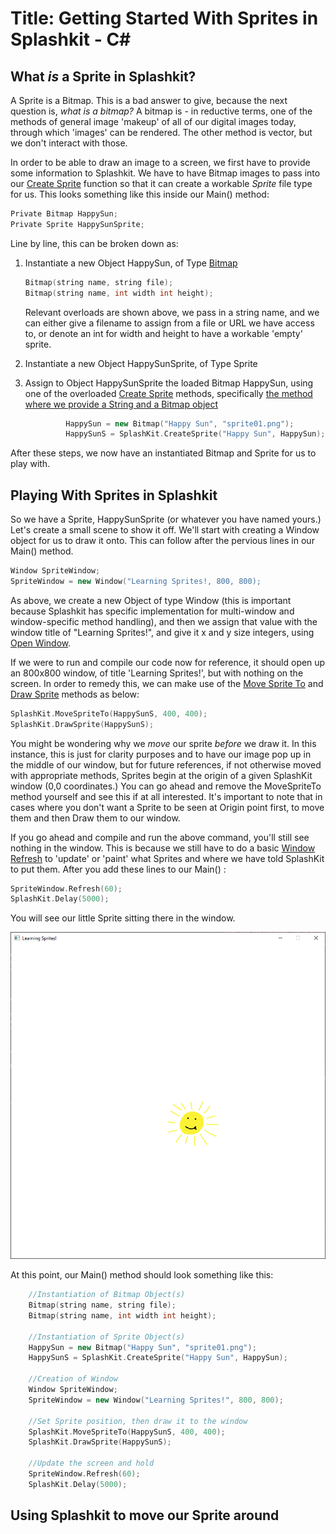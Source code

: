 # Title: Getting Started With Sprites in Splashkit - C#

## What _is_ a Sprite in Splashkit?

A Sprite is a Bitmap. This is a bad answer to give, because the next question is, _what is a
bitmap?_ A bitmap is - in reductive terms, one of the methods of general image 'makeup' of all of
our digital images today, through which 'images' can be rendered. The other method is vector, but we
don't interact with those.

In order to be able to draw an image to a screen, we first have to provide some information to
Splashkit. We have to have Bitmap images to pass into our
[Create Sprite](https://splashkit.io/api/sprites/#create-sprite) function so that it can create a
workable _Sprite_ file type for us. This looks something like this inside our Main() method:

```c++
Private Bitmap HappySun;
Private Sprite HappySunSprite;
```

Line by line, this can be broken down as:

1. Instantiate a new Object HappySun, of Type [Bitmap](https://splashkit.io/api/types/#bitmap)

   ```c++
   Bitmap(string name, string file);
   Bitmap(string name, int width int height);
   ```

   Relevant overloads are shown above, we pass in a string name, and we can either give a filename
   to assign from a file or URL we have access to, or denote an int for width and height to have a
   workable 'empty' sprite.

1. Instantiate a new Object HappySunSprite, of Type Sprite

1. Assign to Object HappySunSprite the loaded Bitmap HappySun, using one of the overloaded
   [Create Sprite](https://splashkit.io/api/sprites/#create-sprite) methods, specifically
   [the method where we provide a String and a Bitmap object](https://splashkit.io/api/sprites/#create-sprite-named)

   ```c++
            HappySun = new Bitmap("Happy Sun", "sprite01.png");
            HappySunS = SplashKit.CreateSprite("Happy Sun", HappySun);
   ```

After these steps, we now have an instantiated Bitmap and Sprite for us to play with.

## Playing With Sprites in Splashkit

So we have a Sprite, HappySunSprite (or whatever you have named yours.) Let's create a small scene
to show it off. We'll start with creating a Window object for us to draw it onto. This can follow
after the pervious lines in our Main() method.

```c++
Window SpriteWindow;
SpriteWindow = new Window("Learning Sprites!, 800, 800);
```

As above, we create a new Object of type Window (this is important because Splashkit has specific
implementation for multi-window and window-specific method handling), and then we assign that value
with the window title of "Learning Sprites!", and give it x and y size integers, using
[Open Window](https://splashkit.io/api/windows/#open-window).

If we were to run and compile our code now for reference, it should open up an 800x800 window, of
title 'Learning Sprites!', but with nothing on the screen. In order to remedy this, we can make use
of the [Move Sprite To](https://splashkit.io/api/sprites/#move-sprite-to) and
[Draw Sprite](https://splashkit.io/api/sprites/#group-draw-sprite) methods as below:

```c++
SplashKit.MoveSpriteTo(HappySunS, 400, 400);
SplashKit.DrawSprite(HappySunS);
```

You might be wondering why we _move_ our sprite _before_ we draw it. In this instance, this is just
for clarity purposes and to have our image pop up in the middle of our window, but for future
references, if not otherwise moved with appropriate methods, Sprites begin at the origin of a given
SplashKit window (0,0 coordinates.) You can go ahead and remove the MoveSpriteTo method yourself and
see this if at all interested. It's important to note that in cases where you don't want a Sprite to
be seen at Origin point first, to move them and then Draw them to our window.

If you go ahead and compile and run the above command, you'll still see nothing in the window. This
is because we still have to do a basic
[Window Refresh](https://splashkit.io/api/windows/#refresh-window) to 'update' or 'paint' what
Sprites and where we have told SplashKit to put them. After you add these lines to our Main() :

```c++
SpriteWindow.Refresh(60);
SplashKit.Delay(5000);
```

You will see our little Sprite sitting there in the window.

![image7](image7.png)

At this point, our Main() method should look something like this:

```c++
    //Instantiation of Bitmap Object(s)
    Bitmap(string name, string file);
    Bitmap(string name, int width int height);

    //Instantiation of Sprite Object(s)
    HappySun = new Bitmap("Happy Sun", "sprite01.png");
    HappySunS = SplashKit.CreateSprite("Happy Sun", HappySun);

    //Creation of Window
    Window SpriteWindow;
    SpriteWindow = new Window("Learning Sprites!", 800, 800);

    //Set Sprite position, then draw it to the window
    SplashKit.MoveSpriteTo(HappySunS, 400, 400);
    SplashKit.DrawSprite(HappySunS);

    //Update the screen and hold
    SpriteWindow.Refresh(60);
    SplashKit.Delay(5000);

```

## Using Splashkit to move our Sprite around
